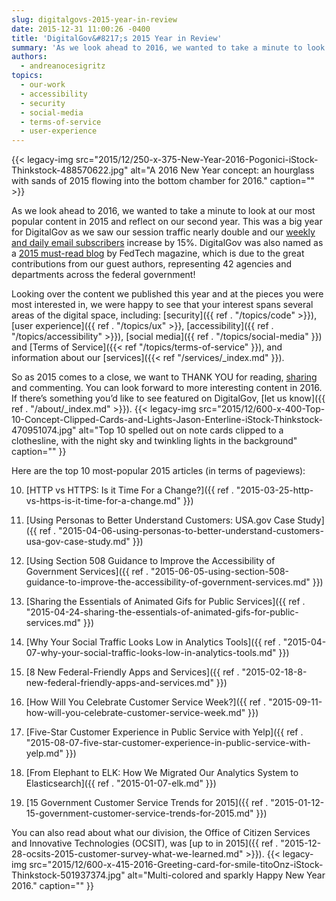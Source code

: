 ```yaml
---
slug: digitalgovs-2015-year-in-review
date: 2015-12-31 11:00:26 -0400
title: 'DigitalGov&#8217;s 2015 Year in Review'
summary: 'As we look ahead to 2016, we wanted to take a minute to look at our most popular content in 2015 and reflect on our second year. This was a big year for DigitalGov as we saw our session traffic nearly double and our weekly and daily email subscribers increase by 15%. DigitalGov was also'
authors:
  - andreanocesigritz
topics:
  - our-work
  - accessibility
  - security
  - social-media
  - terms-of-service
  - user-experience
---
```


{{< legacy-img src="2015/12/250-x-375-New-Year-2016-Pogonici-iStock-Thinkstock-488570622.jpg" alt="A 2016 New Year concept: an hourglass with sands of 2015 flowing into the bottom chamber for 2016." caption="" >}} 

As we look ahead to 2016, we wanted to take a minute to look at our most popular content in 2015 and reflect on our second year. This was a big year for DigitalGov as we saw our session traffic nearly double and our [weekly and daily email subscribers](https://public.govdelivery.com/accounts/USHOWTO/subscriber/new) increase by 15%. DigitalGov was also named as a [2015 must-read blog](http://www.fedtechmagazine.com/article/2015/12/50-must-read-federal-it-blogs-2015) by FedTech magazine, which is due to the great contributions from our guest authors, representing 42 agencies and departments across the federal government!

Looking over the content we published this year and at the pieces you were most interested in, we were happy to see that your interest spans several areas of the digital space, including: [security]({{ ref . "/topics/code" >}}), [user experience]({{ ref . "/topics/ux" >}}, [accessibility]({{ ref . "/topics/accessibility" >}}), [social media]({{ ref . "/topics/social-media" }}) and [Terms of Service]({{< ref "/topics/terms-of-service" }}), and information about our [services]({{< ref "/services/_index.md" }}).

So as 2015 comes to a close, we want to THANK YOU for reading, [sharing](https://twitter.com/digital_gov) and commenting. You can look forward to more interesting content in 2016. If there’s something you’d like to see featured on DigitalGov, [let us know]({{ ref . "/about/_index.md" >}}). {{< legacy-img src="2015/12/600-x-400-Top-10-Concept-Clipped-Cards-and-Lights-Jason-Enterline-iStock-Thinkstock-470951074.jpg" alt="Top 10 spelled out on note cards clipped to a clothesline, with the night sky and twinkling lights in the background" caption="" }} 

Here are the top 10 most-popular 2015 articles (in terms of pageviews):

10. [HTTP vs HTTPS: Is it Time For a Change?]({{ ref . "2015-03-25-http-vs-https-is-it-time-for-a-change.md" }})

9. [Using Personas to Better Understand Customers: USA.gov Case Study]({{ ref . "2015-04-06-using-personas-to-better-understand-customers-usa-gov-case-study.md" }})

8. [Using Section 508 Guidance to Improve the Accessibility of Government Services]({{ ref . "2015-06-05-using-section-508-guidance-to-improve-the-accessibility-of-government-services.md" }})

7. [Sharing the Essentials of Animated Gifs for Public Services]({{ ref . "2015-04-24-sharing-the-essentials-of-animated-gifs-for-public-services.md" }})

6. [Why Your Social Traffic Looks Low in Analytics Tools]({{ ref . "2015-04-07-why-your-social-traffic-looks-low-in-analytics-tools.md" }})

5. [8 New Federal-Friendly Apps and Services]({{ ref . "2015-02-18-8-new-federal-friendly-apps-and-services.md" }})

4. [How Will You Celebrate Customer Service Week?]({{ ref . "2015-09-11-how-will-you-celebrate-customer-service-week.md" }})

3. [Five-Star Customer Experience in Public Service with Yelp]({{ ref . "2015-08-07-five-star-customer-experience-in-public-service-with-yelp.md" }})

2. [From Elephant to ELK: How We Migrated Our Analytics System to Elasticsearch]({{ ref . "2015-01-07-elk.md" }})

1. [15 Government Customer Service Trends for 2015]({{ ref . "2015-01-12-15-government-customer-service-trends-for-2015.md" }})

You can also read about what our division, the Office of Citizen Services and Innovative Technologies (OCSIT), was [up to in 2015]({{ ref . "2015-12-28-ocsits-2015-customer-survey-what-we-learned.md" >}}). {{< legacy-img src="2015/12/600-x-415-2016-Greeting-card-for-smile-titoOnz-iStock-Thinkstock-501937374.jpg" alt="Multi-colored and sparkly Happy New Year 2016." caption="" }}